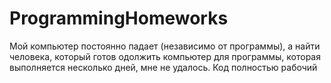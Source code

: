 # ProgrammingHomeworks
Мой компьютер постоянно падает (независимо от программы), а найти человека, который готов одолжить компьютер для программы, которая выполняется несколько дней, мне не удалось.
Код полностью рабочий